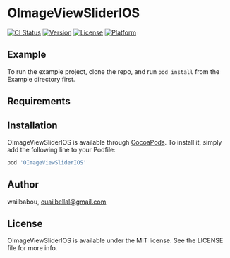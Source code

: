 # OImageViewSliderIOS

[![CI Status](https://img.shields.io/travis/wailbabou/OImageViewSliderIOS.svg?style=flat)](https://travis-ci.org/wailbabou/OImageViewSliderIOS)
[![Version](https://img.shields.io/cocoapods/v/OImageViewSliderIOS.svg?style=flat)](https://cocoapods.org/pods/OImageViewSliderIOS)
[![License](https://img.shields.io/cocoapods/l/OImageViewSliderIOS.svg?style=flat)](https://cocoapods.org/pods/OImageViewSliderIOS)
[![Platform](https://img.shields.io/cocoapods/p/OImageViewSliderIOS.svg?style=flat)](https://cocoapods.org/pods/OImageViewSliderIOS)

## Example

To run the example project, clone the repo, and run `pod install` from the Example directory first.

## Requirements

## Installation

OImageViewSliderIOS is available through [CocoaPods](https://cocoapods.org). To install
it, simply add the following line to your Podfile:

```ruby
pod 'OImageViewSliderIOS'
```

## Author

wailbabou, ouailbellal@gmail.com

## License

OImageViewSliderIOS is available under the MIT license. See the LICENSE file for more info.
